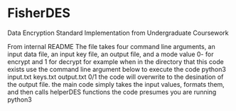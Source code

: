 # FisherDES
Data Encryption Standard Implementation from Undergraduate Coursework

From internal README
 The file takes four command line arguments, an input data file, an input key file, an output file, and a mode value 0- for encrypt and 1 for decrypt
 for example when in the directory that this code exists use the command line argument below to execute the code
 python3 input.txt keys.txt output.txt 0/1
 the code will overwrite to the desination of the output file.
 the main code simply takes the input values, formats them, and then calls helperDES functions
 the code presumes you are running python3
